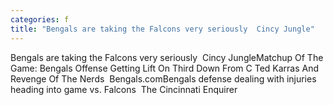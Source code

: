 ```yaml
---
categories: f
title: "Bengals are taking the Falcons very seriously  Cincy Jungle"
---
```

Bengals are taking the Falcons very seriously&nbsp;&nbsp;Cincy JungleMatchup Of The Game: Bengals Offense Getting Lift On Third Down From C Ted Karras And Revenge Of The Nerds&nbsp;&nbsp;Bengals.comBengals defense dealing with injuries heading into game vs. Falcons&nbsp;&nbsp;The Cincinnati Enquirer
